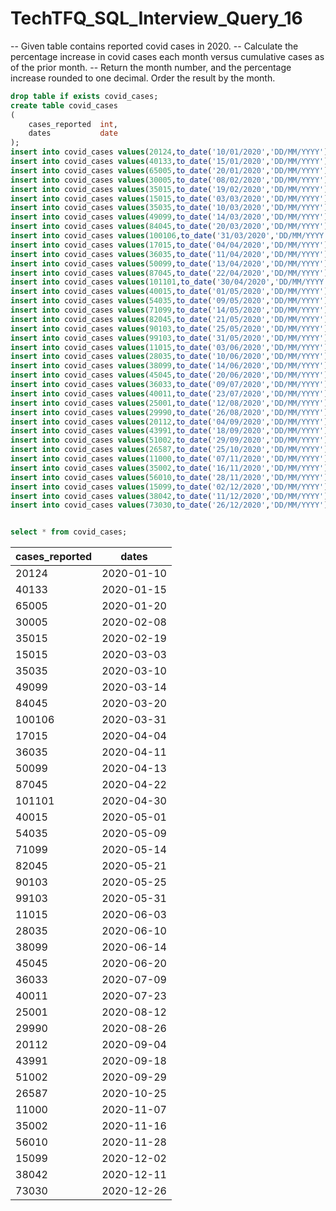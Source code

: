 # TechTFQ_SQL_Interview_Query_16

-- Given table contains reported covid cases in 2020. 
-- Calculate the percentage increase in covid cases each month versus cumulative cases as of the prior month.
-- Return the month number, and the percentage increase rounded to one decimal. Order the result by the month.

```sql
drop table if exists covid_cases;
create table covid_cases
(
	cases_reported	int,
	dates			date	
);
insert into covid_cases values(20124,to_date('10/01/2020','DD/MM/YYYY'));
insert into covid_cases values(40133,to_date('15/01/2020','DD/MM/YYYY'));
insert into covid_cases values(65005,to_date('20/01/2020','DD/MM/YYYY'));
insert into covid_cases values(30005,to_date('08/02/2020','DD/MM/YYYY'));
insert into covid_cases values(35015,to_date('19/02/2020','DD/MM/YYYY'));
insert into covid_cases values(15015,to_date('03/03/2020','DD/MM/YYYY'));
insert into covid_cases values(35035,to_date('10/03/2020','DD/MM/YYYY'));
insert into covid_cases values(49099,to_date('14/03/2020','DD/MM/YYYY'));
insert into covid_cases values(84045,to_date('20/03/2020','DD/MM/YYYY'));
insert into covid_cases values(100106,to_date('31/03/2020','DD/MM/YYYY'));
insert into covid_cases values(17015,to_date('04/04/2020','DD/MM/YYYY'));
insert into covid_cases values(36035,to_date('11/04/2020','DD/MM/YYYY'));
insert into covid_cases values(50099,to_date('13/04/2020','DD/MM/YYYY'));
insert into covid_cases values(87045,to_date('22/04/2020','DD/MM/YYYY'));
insert into covid_cases values(101101,to_date('30/04/2020','DD/MM/YYYY'));
insert into covid_cases values(40015,to_date('01/05/2020','DD/MM/YYYY'));
insert into covid_cases values(54035,to_date('09/05/2020','DD/MM/YYYY'));
insert into covid_cases values(71099,to_date('14/05/2020','DD/MM/YYYY'));
insert into covid_cases values(82045,to_date('21/05/2020','DD/MM/YYYY'));
insert into covid_cases values(90103,to_date('25/05/2020','DD/MM/YYYY'));
insert into covid_cases values(99103,to_date('31/05/2020','DD/MM/YYYY'));
insert into covid_cases values(11015,to_date('03/06/2020','DD/MM/YYYY'));
insert into covid_cases values(28035,to_date('10/06/2020','DD/MM/YYYY'));
insert into covid_cases values(38099,to_date('14/06/2020','DD/MM/YYYY'));
insert into covid_cases values(45045,to_date('20/06/2020','DD/MM/YYYY'));
insert into covid_cases values(36033,to_date('09/07/2020','DD/MM/YYYY'));
insert into covid_cases values(40011,to_date('23/07/2020','DD/MM/YYYY'));	
insert into covid_cases values(25001,to_date('12/08/2020','DD/MM/YYYY'));
insert into covid_cases values(29990,to_date('26/08/2020','DD/MM/YYYY'));	
insert into covid_cases values(20112,to_date('04/09/2020','DD/MM/YYYY'));	
insert into covid_cases values(43991,to_date('18/09/2020','DD/MM/YYYY'));	
insert into covid_cases values(51002,to_date('29/09/2020','DD/MM/YYYY'));	
insert into covid_cases values(26587,to_date('25/10/2020','DD/MM/YYYY'));	
insert into covid_cases values(11000,to_date('07/11/2020','DD/MM/YYYY'));	
insert into covid_cases values(35002,to_date('16/11/2020','DD/MM/YYYY'));	
insert into covid_cases values(56010,to_date('28/11/2020','DD/MM/YYYY'));	
insert into covid_cases values(15099,to_date('02/12/2020','DD/MM/YYYY'));	
insert into covid_cases values(38042,to_date('11/12/2020','DD/MM/YYYY'));	
insert into covid_cases values(73030,to_date('26/12/2020','DD/MM/YYYY'));	


select * from covid_cases;

```
| cases_reported | dates |
|----------------|-------|
| 20124	| 2020-01-10 | 
| 40133	 | 2020-01-15 |
| 65005	| 2020-01-20 |
| 30005	 | 2020-02-08 |
| 35015	| 2020-02-19 |
| 15015	| 2020-03-03 |
| 35035	| 2020-03-10 |
| 49099	 | 2020-03-14 |
| 84045	| 2020-03-20 |
| 100106	 | 2020-03-31 |
| 17015	 | 2020-04-04 |
| 36035	| 2020-04-11 |
| 50099	| 2020-04-13 |
 | 87045	 | 2020-04-22 |
| 101101	| 2020-04-30 | 
| 40015	| 2020-05-01 |
| 54035	| 2020-05-09 |
| 71099	| 2020-05-14 |
| 82045	| 2020-05-21 |
| 90103	| 2020-05-25 |
| 99103	 | 2020-05-31 |
| 11015	 | 2020-06-03 |
| 28035	 | 2020-06-10 |
| 38099	| 2020-06-14 |
| 45045	| 2020-06-20 |
| 36033	 | 2020-07-09 |
| 40011	| 2020-07-23 |
| 25001	| 2020-08-12 |
| 29990	| 2020-08-26 |
 | 20112	| 2020-09-04 |
| 43991	| 2020-09-18 |
| 51002	| 2020-09-29 |
| 26587	| 2020-10-25 |
| 11000	| 2020-11-07 |
| 35002	| 2020-11-16 | 
| 56010	| 2020-11-28 |
| 15099	| 2020-12-02 |
| 38042 | 2020-12-11 |
| 73030	| 2020-12-26 |

